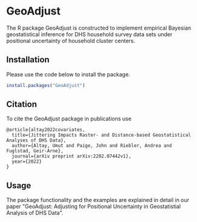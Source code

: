 

# GeoAdjust

The R package GeoAdjust is constructed to implement empirical Bayesian geostatistical inference for DHS household survey data sets under positional uncertainty of household cluster centers. 

## Installation

Please use the code below to install the package.
``` r
install.packages("GeoAdjust")
```
## Citation

To cite the GeoAdjust package in publications use
```
@article{altay2022covariates,
  title={Jittering Impacts Raster- and Distance-based Geostatistical Analyses of DHS Data},
  author={Altay, Umut and Paige, John and Riebler, Andrea and Fuglstad, Geir-Arne},
  journal={arXiv preprint arXiv:2202.07442v1},
  year={2022}
}
```
## Usage
The package functionality and the examples are explained in detail in our paper "GeoAdjust: Adjusting for Positional Uncertainty in Geostatistial Analysis of DHS Data".

